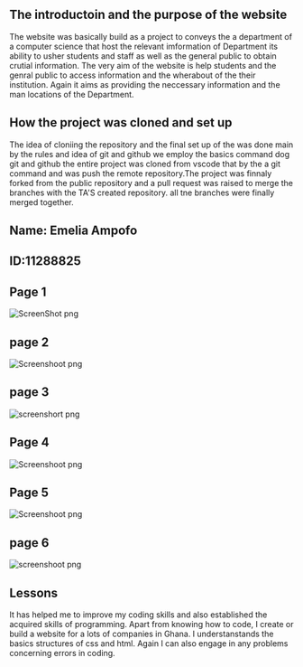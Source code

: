 ## The introductoin and the purpose of the website
The website was basically build as a project to conveys the a department of a computer science 
that host the relevant imformation of Department its ability to usher students and staff as well as the general public 
to obtain crutial information. The very aim of the website is help students and the genral public to access information 
and the wherabout of the their institution. Again it aims as providing the neccessary information and the man locations of the 
Department.

## How the project was cloned and set up 
The idea of cloniing the repository and the final set up of the was done main by the rules and idea of git and github
we employ the basics command dog git and github the entire project was cloned from vscode that by the a git command and was push 
the remote repository.The project was finnaly forked from the public repository and a pull request was raised to merge the branches
with the TA'S created repository. all tne branches were finally merged together.

## Name: Emelia Ampofo
## ID:11288825

## Page 1
![ScreenShot png](https://github.com/Nyarkoemelia/11288825_DCIT205/assets/152034790/7b3eb0cf-cbac-42f5-a852-868c22f75c2d)

## page 2

![Screenshoot png](https://github.com/Nyarkoemelia/11288825_DCIT205/assets/152034790/89e1b4e3-d035-45dc-a49d-d4d97eb6d8a2)

## page 3
![screenshort png](https://github.com/Nyarkoemelia/11288825_DCIT205/assets/152034790/1d098c84-36ee-4b02-9259-d3a5c47e9e1c)

## Page  4
![Screenshoot png](https://github.com/Nyarkoemelia/11288825_DCIT205/assets/152034790/f243d09e-47d9-426d-8ea1-916e8a7bbb1c)

## Page  5
![Screenshoot png](https://github.com/Nyarkoemelia/11288825_DCIT205/assets/152034790/f243d09e-47d9-426d-8ea1-916e8a7bbb1c)
## page 6
![screenshoot png](https://github.com/Nyarkoemelia/11288825_DCIT205/assets/152034790/b80ce8ff-76fb-445a-b54e-33b2b8b8d5ba)














## Lessons 
It has helped me to improve my coding skills and also established the acquired skills of programming.
Apart from knowing how to code, I create or build a website for a lots of companies in Ghana.
I understanstands the basics structures of css and html.
Again I can also engage in any problems concerning errors in coding.








